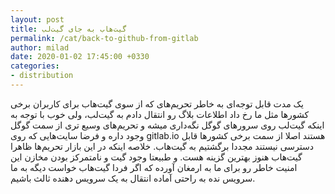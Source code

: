```yaml
---
layout: post
title: گیت‌هاب به جای گیت‌لب 
permalink: /cat/back-to-github-from-gitlab
author: milad
date: 2020-01-02 17:45:00 +0330
categories: 
- distribution
---
```



یک مدت قابل توجه‌ای به خاطر تحریم‌های که از سوی گیت‌هاب برای کاربران برخی‌ کشور‌ها مثل ما رخ داد اطلاعات بلاگ رو انتقال دادم به گیت‌لب، ولی خوب با توجه به اینکه گیت‌لب 
روی سرورهای گوگل نگه‌داری میشه و تحریم‌های وسیع تری از سمت گوگل وجود داره و فرضا سایت‌هایی که روی gitlab.io هستند اصلا از سمت برخی کشورها قابل دسترسی نیستند مجددا
برگشتیم به گیت‌هاب. خلاصه اینکه در این بازار تحریم‌ها ظاهرا گیت‌هاب هنوز بهترین گزینه هست. و طبیعتا وجود گیت و نامتمرکز بودن مخازن این امنیت خاطر رو برای ما به ارمغان
آورده که اگر فردا گیت‌هاب خواست دیگه به ما سرویس نده به راحتی آماده انتقال به یک سرویس دهنده ثالث باشیم.
